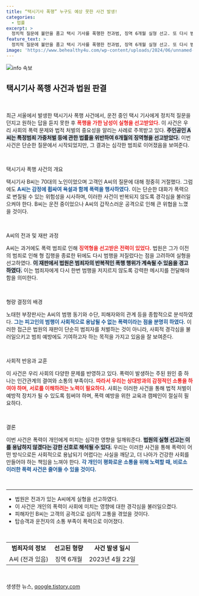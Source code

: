 ```yaml
---
title: “택시기사 폭행” 누구도 예상 못한 사건 발생!
categories:
  - 법률
excerpt: >
  정치적 질문에 불만을 품고 택시 기사를 폭행한 전과범, 징역 6개월 실형 선고. 또 다시 범행을 저지른 A씨의 소름 끼치는 행동이 법정에 서다! 클릭해서 자세한 이야기를 확인해보세요!
feature_text: >
  정치적 질문에 불만을 품고 택시 기사를 폭행한 전과범, 징역 6개월 실형 선고. 또 다시 범행을 저지른 A씨의 소름 끼치는 행동이 법정에 서다! 클릭해서 자세한 이야기를 확인해보세요!
image: 'https://www.behealthy4u.com/wp-content/uploads/2024/06/unnamed-file.png'
---
```


<p><img src="https://www.behealthy4u.com/wp-content/uploads/2024/06/unnamed-file.png" alt="info 속보" /></p>

<h2 data-ke-size="size26">택시기사 폭행 사건과 법원 판결</h2>

<p data-ke-size="size16">&nbsp;</p>

<p>최근 서울에서 발생한 택시기사 폭행 사건에서, 운전 중인 택시 기사에게 정치적 질문을 던지고 원하는 답을 듣지 못한 후 <b><span style="color: #ee2323;">폭행을 가한 남성이 실형을 선고받았다.</span></b> 이 사건은 우리 사회의 폭력 문제와 법적 처벌의 중요성을 알리는 사례로 주목받고 있다. <b><span style="background-color: #21538527;">주인공인 A씨는 특정범죄 가중처벌 등에 관한 법률을 위반하여 6개월의 징역형을 선고받았다.</span></b> 이번 사건은 단순한 질문에서 시작되었지만, 그 결과는 심각한 범죄로 이어졌음을 보여준다. </p>

<p data-ke-size="size16">&nbsp;</p>

<p>택시기사 폭행 사건의 개요</p>

<p>택시기사 B씨는 70대의 노인이었으며 고객인 A씨의 질문에 대해 정중히 거절했다. 그럼에도 <b><span style="color: #1a5490;">A씨는 감정에 휩싸여 욕설과 함께 폭력을 행사하였다.</span></b> 이는 단순한 대화가 폭력으로 변질될 수 있는 위험성을 시사하며, 이러한 사건이 반복되지 않도록 경각심을 불러일으켜야 한다. B씨는 운전 중이었으나 A씨의 갑작스러운 공격으로 인해 큰 위협을 느꼈을 것이다. </p>

<p data-ke-size="size16">&nbsp;</p>

<p>A씨의 전과 및 재판 과정</p>

<p>A씨는 과거에도 폭력 범죄로 인해 <b><span style="color: #ee2323;">징역형을 선고받은 전력이 있었다.</span></b> 법원은 그가 이전의 범죄로 인해 형 집행을 종료한 뒤에도 다시 범행을 저질렀다는 점을 고려하여 실형을 선고하였다. <b><span style="background-color: #21538527;">이 재판에서 법원은 범죄자의 반복적인 폭행 행위가 계속될 수 있음을 경고하였다.</span></b> 이는 범죄자에게 다시 한번 범행을 저지르지 않도록 강력한 메시지를 전달해야 함을 의미한다.</p>

<p data-ke-size="size16">&nbsp;</p>

<p>형량 결정의 배경</p>

<p>노태헌 부장판사는 A씨의 범행 동기와 수단, 피해자와의 관계 등을 종합적으로 분석하였다. <b><span style="color: #1a5490;">그는 피고인의 범행이 사회적으로 용납될 수 없는 폭력이라는 점을 분명히 하였다.</span></b> 이러한 접근은 법원의 재판이 단순히 범죄자를 처벌하는 것이 아니라, 사회적 경각심을 불러일으키고 범죄 예방에도 기여하고자 하는 목적을 가지고 있음을 잘 보여준다. </p>

<p data-ke-size="size16">&nbsp;</p>

<p>사회적 반응과 교훈</p>

<p>이 사건은 우리 사회의 다양한 문제를 반영하고 있다. 폭력이 발생하는 주된 원인 중 하나는 인간관계의 결여와 소통의 부족이다. <b><span style="color: #ee2323;">따라서 우리는 상대방과의 감정적인 소통을 하여야 하며, 서로를 이해하려는 노력이 필요하다.</span></b> 사회는 이러한 사건을 통해 법적 처벌이 예방적 장치가 될 수 있도록 힘써야 하며, 폭력 예방을 위한 교육과 캠페인이 절실히 필요하다. </p>

<p data-ke-size="size16">&nbsp;</p>

<p>결론</p>

<p>이번 사건은 폭력이 개인에게 미치는 심각한 영향을 일깨워준다. <b><span style="background-color: #21538527;">법원의 실형 선고는 이를 용납하지 않겠다는 강한 신호로 해석될 수 있다.</span></b> 우리는 이러한 사건을 통해 폭력이 어떤 방식으로든 사회적으로 용납되기 어렵다는 사실을 깨닫고, 더 나아가 건강한 사회를 만들어야 하는 책임을 느껴야 한다. <b><span style="color: #1a5490;">각 개인이 평화로운 소통을 위해 노력할 때, 비로소 이러한 폭력 사건은 줄어들 수 있을 것이다.</span></b> </p>

<p data-ke-size="size16">&nbsp;</p>

<hr>

<ul>
<li>법원은 전과가 있는 A씨에게 실형을 선고하였다.</li>
<li>이 사건은 개인의 폭력이 사회에 미치는 영향에 대한 경각심을 불러일으켰다.</li>
<li>피해자인 B씨는 고객의 공격으로 심리적 고통을 겪었을 것이다.</li>
<li>탑승객과 운전자의 소통 부족이 폭력으로 이어졌다.</li>
</ul>

<p data-ke-size="size16">&nbsp;</p>

<table style="width: 100%;">
<tbody>
<tr>
<td style="text-align: center; height: 17px;"><b>범죄자의 정보</b></td>
<td style="text-align: center; height: 17px;"><b>선고된 형량</b></td>
<td style="text-align: center; height: 17px;"><b>사건 발생 일시</b></td>
</tr>
<tr>
<td style="text-align: center; height: 17px;">A씨 (전과 있음)</td>
<td style="text-align: center; height: 17px;">징역 6개월</td>
<td style="text-align: center; height: 17px;">2023년 4월 22일</td>
</tr>
</tbody>
</table>

<p data-ke-size="size16">&nbsp;</p>
생생한 뉴스, <a href="https://qoogle.tistory.com" rel="dofollow">qoogle.tistory.com</a>


